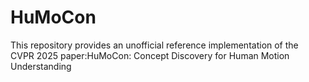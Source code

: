 # HuMoCon
This repository provides an unofficial reference implementation of the CVPR 2025 paper:HuMoCon: Concept Discovery for Human Motion Understanding
